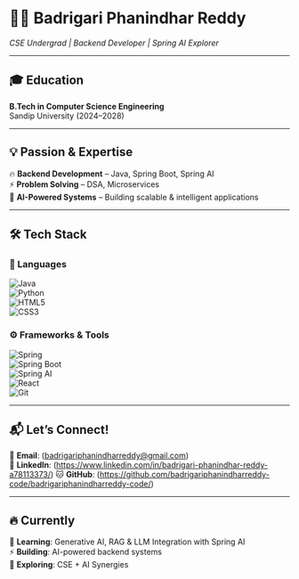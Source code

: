 # 👨‍💻 Badrigari Phanindhar Reddy  
*CSE Undergrad | Backend Developer | Spring AI Explorer*  

---

## 🎓 Education  
**B.Tech in Computer Science Engineering**  
Sandip University (2024–2028)  

---

## 💡 Passion & Expertise  
🔥 **Backend Development** – Java, Spring Boot, Spring AI  
⚡ **Problem Solving** – DSA, Microservices  
🚀 **AI-Powered Systems** – Building scalable & intelligent applications  

---

## 🛠️ Tech Stack  

### 📜 Languages  
![Java](https://img.shields.io/badge/Java-%23ED8B00.svg?style=for-the-badge&logo=java&logoColor=white)  
![Python](https://img.shields.io/badge/Python-%233776AB.svg?style=for-the-badge&logo=python&logoColor=white)  
![HTML5](https://img.shields.io/badge/HTML5-%23E34F26.svg?style=for-the-badge&logo=html5&logoColor=white)  
![CSS3](https://img.shields.io/badge/CSS3-%231572B6.svg?style=for-the-badge&logo=css3&logoColor=white)  

### ⚙️ Frameworks & Tools  
![Spring](https://img.shields.io/badge/Spring-6DB33F?style=for-the-badge&logo=spring&logoColor=white)  
![Spring Boot](https://img.shields.io/badge/Spring_Boot-6DB33F?style=for-the-badge&logo=spring-boot&logoColor=white)  
![Spring AI](https://img.shields.io/badge/Spring_AI-00A86B?style=for-the-badge&logo=spring&logoColor=white)  
![React](https://img.shields.io/badge/React-20232A?style=for-the-badge&logo=react&logoColor=61DAFB)  
![Git](https://img.shields.io/badge/Git-%23F05033.svg?style=for-the-badge&logo=git&logoColor=white)  

---

## 📬 Let’s Connect!  
📧 **Email**: (badrigariphanindharreddy@gmail.com)  
🔗 **LinkedIn**: (https://www.linkedin.com/in/badrigari-phanindhar-reddy-a78113373/)
🐱 **GitHub**: (https://github.com/badrigariphanindharreddy-code/badrigariphanindharreddy-code/) 

---

## 🔥 Currently  
📖 **Learning**: Generative AI, RAG & LLM Integration with Spring AI  
⚡ **Building**: AI-powered backend systems  
🧠 **Exploring**: CSE + AI Synergies  
